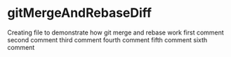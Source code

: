 # gitMergeAndRebaseDiff
Creating file to demonstrate how git merge and rebase work
first comment
second comment
third comment
fourth comment
fifth comment
sixth comment

